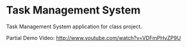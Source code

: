 Task Management System
=========

Task Management System application for class project.


Partial Demo Video:  http://www.youtube.com/watch?v=VDFmPHvZP9U
